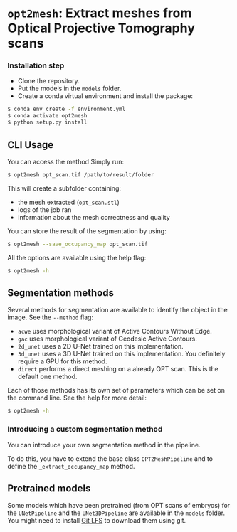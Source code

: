 # `opt2mesh`: Extract meshes from Optical Projective Tomography scans

### Installation step

 - Clone the repository.
 - Put the models in the `models` folder.
 - Create a conda virtual environment and install the package:
```bash
$ conda env create -f environment.yml
$ conda activate opt2mesh
$ python setup.py install
```

## CLI Usage

You can access the method
Simply run:

```bash
$ opt2mesh opt_scan.tif /path/to/result/folder
```

This will create a subfolder containing:
 - the mesh extracted (`opt_scan.stl`)
 - logs of the job ran
 - information about the mesh correctness and quality

You can store the result of the segmentation by using:

```bash
$ opt2mesh --save_occupancy_map opt_scan.tif
```


All the options are available using the help flag:
```bash
$ opt2mesh -h
```

## Segmentation methods

Several methods for segmentation are available to identify the object in the image.
See the `--method` flag:
 - `acwe` uses morphological variant of Active Contours Without Edge.
 - `gac` uses morphological variant of Geodesic Active Contours.
 - `2d_unet` uses a 2D U-Net trained on this implementation.
 - `3d_unet` uses a 3D U-Net trained on this implementation. You definitely require a GPU
for this method.
 - `direct` performs a direct meshing on a already OPT scan. This is the default one method.
 
Each of those methods has its own set of parameters which can be set on the command line.
See the help for more detail:

```bash
$ opt2mesh -h
```

### Introducing a custom segmentation method

You can introduce your own segmentation method in the pipeline.

To do this, you have to extend the base class `OPT2MeshPipeline` and to define the
`_extract_occupancy_map` method.


## Pretrained models

Some models which have been pretrained (from OPT scans of embryos) for the
`UNetPipeline` and the `UNet3DPipeline` are available in the `models` folder.
You might need to install [Git LFS](https://git-lfs.github.com/) to download them using git.